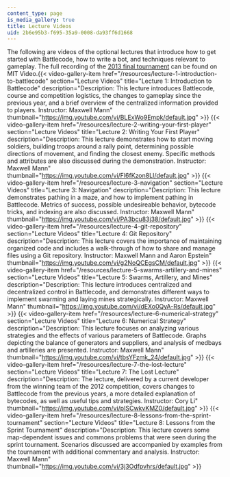 ```yaml
---
content_type: page
is_media_gallery: true
title: Lecture Videos
uid: 2b6e95b3-f695-35a9-0008-da93ff6d1668
---
```


The following are videos of the optional lectures that introduce how to get started with Battlecode, how to write a bot, and techniques relevant to gameplay. The full recording of the [2013 final tournament](http://video.mit.edu/watch/battlecode-2013-finals-13672/) can be found on MIT Video.{{< video-gallery-item href="/resources/lecture-1-introduction-to-battlecode" section="Lecture Videos" title="Lecture 1: Introduction to Battlecode" description="Description: This lecture introduces Battlecode, course and competition logistics, the changes to gameplay since the previous year, and a brief overview of the centralized information provided to players. Instructor: Maxwell Mann" thumbnail="https://img.youtube.com/vi/BLExWo9Empk/default.jpg" >}} {{< video-gallery-item href="/resources/lecture-2-writing-your-first-player" section="Lecture Videos" title="Lecture 2: Writing Your First Player" description="Description: This lecture demonstrates how to start moving soldiers, building troops around a rally point, determining possible directions of movement, and finding the closest enemy. Specific methods and attributes are also discussed during the demonstration. Instructor: Maxwell Mann" thumbnail="https://img.youtube.com/vi/Fl6fKzon8LI/default.jpg" >}} {{< video-gallery-item href="/resources/lecture-3-navigation" section="Lecture Videos" title="Lecture 3: Navigation" description="Description: This lecture demonstrates pathing in a maze, and how to implement pathing in Battlecode. Metrics of success, possible undesireable behavior, bytecode tricks, and indexing are also discussed. Instructor: Maxwell Mann" thumbnail="https://img.youtube.com/vi/PA3bcu83j38/default.jpg" >}} {{< video-gallery-item href="/resources/lecture-4-git-repository" section="Lecture Videos" title="Lecture 4: Git Repository" description="Description: This lecture covers the importance of maintaining organized code and includes a walk-through of how to share and manage files using a Git repository. Instructor: Maxwell Mann and  Aaron Epstein" thumbnail="https://img.youtube.com/vi/g2NoQCEgsCM/default.jpg" >}} {{< video-gallery-item href="/resources/lecture-5-swarms-artillery-and-mines" section="Lecture Videos" title="Lecture 5: Swarms, Artillery, and Mines" description="Description: This lecture introduces centralized and decentralized control in Battlecode, and demonstrates different ways to implement swarming and laying mines strategically. Instructor: Maxwell Mann" thumbnail="https://img.youtube.com/vi/dEXo0QyA-Rs/default.jpg" >}} {{< video-gallery-item href="/resources/lecture-6-numerical-strategy" section="Lecture Videos" title="Lecture 6: Numerical Strategy" description="Description: This lecture focuses on analyzing various strategies and the effects of various parameters of Battlecode. Graphs depicting the balance of generators and suppliers, and analysis of medbays and artilleries are presented. Instructor: Maxwell Mann" thumbnail="https://img.youtube.com/vi/tbsYFzmk_24/default.jpg" >}} {{< video-gallery-item href="/resources/lecture-7-the-lost-lecture" section="Lecture Videos" title="Lecture 7: The Lost Lecture" description="Description: The lecture, delivered by a current developer from the winning team of the 2012 competition, covers changes to Battlecode from the previous years, a more detailed explanation of bytecodes, as well as useful tips and strategies. Instructor: Cory Li" thumbnail="https://img.youtube.com/vi/pISCwkvKMZ0/default.jpg" >}} {{< video-gallery-item href="/resources/lecture-8-lessons-from-the-sprint-tournament" section="Lecture Videos" title="Lecture 8: Lessons from the Sprint Tournament" description="Description: This lecture covers some map-dependent issues and commons problems that were seen during the sprint tournament. Scenarios discussed are accompanied by examples from the tournament with additional commentary and analysis. Instructor: Maxwell Mann" thumbnail="https://img.youtube.com/vi/3j3Odfpvhrs/default.jpg" >}}